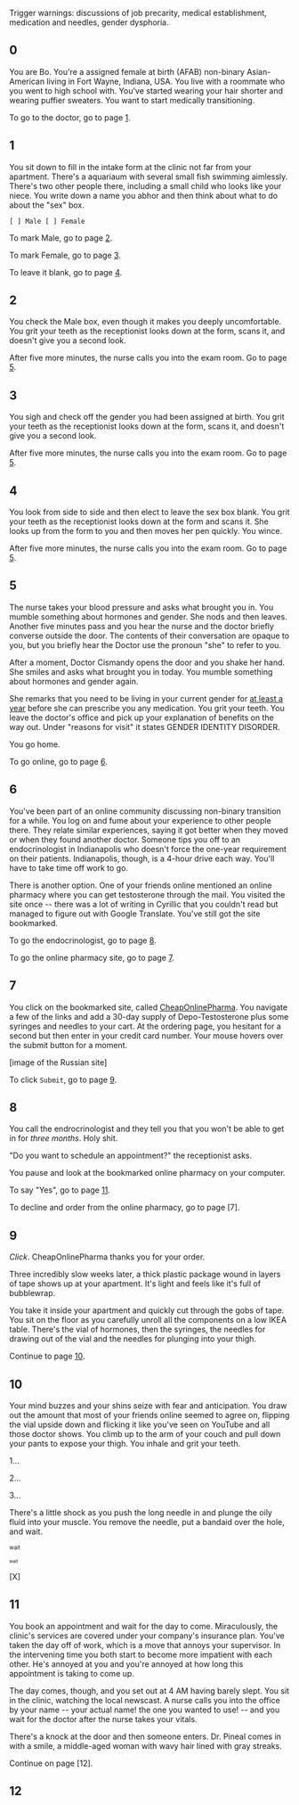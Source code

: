 Trigger warnings: discussions of job precarity, medical establishment, medication and needles, gender dysphoria.

## 0 

You are Bo. You're a assigned female at birth (AFAB) non-binary Asian-American living in Fort Wayne, Indiana, USA. You live with a roommate who you went to high school with. You've started wearing your hair shorter and wearing puffier sweaters. You want to start medically transitioning.

To go to the doctor, go to page [1](#p1).

## 1 <a name="p1"></a>

You sit down to fill in the intake form at the clinic not far from your apartment. There's a aquariaum with several small fish swimming aimlessly. There's two other people there, including a small child who looks like your niece. You write down a name you abhor and then think about what to do about the "sex" box.

    [ ] Male [ ] Female

To mark Male, go to page [2](#p2).

To mark Female, go to page [3](#p3).

To leave it blank, go to page [4](#p4).

## 2 <a name="p2"></a>

You check the Male box, even though it makes you deeply uncomfortable. You grit your teeth as the receptionist looks down at the form, scans it, and doesn't give you a second look. 

After five more minutes, the nurse calls you into the exam room. Go to page [5](#p5).

## 3 <a name="p3"></a>

You sigh and check off the gender you had been assigned at birth. You grit your teeth as the receptionist looks down at the form, scans it, and doesn't give you a second look. 

After five more minutes, the nurse calls you into the exam room. Go to page [5](#p5).

## 4 <a name="p4"></a>

You look from side to side and then elect to leave the sex box blank. You grit your teeth as the receptionist looks down at the form and scans it. She looks up from the form to you and then moves her pen quickly. You wince.

After five more minutes, the nurse calls you into the exam room. Go to page [5](#p5).

## 5 <a name="p5"></a>

The nurse takes your blood pressure and asks what brought you in. You mumble something about hormones and gender. She nods and then leaves. Another five minutes pass and you hear the nurse and the doctor briefly converse outside the door. The contents of their conversation are opaque to you, but you briefly hear the Doctor use the pronoun "she" to refer to you.

After a moment, Doctor Cismandy opens the door and you shake her hand. She smiles and asks what brought you in today. You mumble something about hormones and gender again.

She remarks that you need to be living in your current gender for [at least a year](https://en.wikipedia.org/wiki/Real-life_experience_(transgender)) before she can prescribe you any medication. You grit your teeth. You leave the doctor's office and pick up your explanation of benefits on the way out. Under "reasons for visit" it states GENDER IDENTITY DISORDER.

You go home.

To go online, go to page [6](#p6).

## 6 <a name="p6"></a>

You've been part of an online community discussing non-binary transition for a while. You log on and fume about your experience to other people there. They relate similar experiences, saying it got better when they moved or when they found another doctor. Someone tips you off to an endocrinologist in Indianapolis who doesn't force the one-year requirement on their patients. Indianapolis, though, is a 4-hour drive each way. You'll have to take time off work to go.

There is another option. One of your friends online mentioned an online pharmacy where you can get testosterone through the mail. You visited the site once -- there was a lot of writing in Cyrillic that you couldn't read but managed to figure out with Google Translate. You've still got the site bookmarked.

To go the endocrinologist, go to page [8](#p8).

To go the online pharmacy site, go to page [7](#p7).

## 7 <a name="p7"></a>

You click on the bookmarked site, called [CheapOnlinePharma](https://www.theatlantic.com/health/archive/2016/08/diy-hormone-replacement-therapy/498044/). You navigate a few of the links and add a 30-day supply of Depo-Testosterone plus some syringes and needles to your cart. At the ordering page, you hesitant for a second but then enter in your credit card number. Your mouse hovers over the submit button for a moment.

[image of the Russian site]

To click <code>Submit</code>, go to page [9](#p9).

## 8 <a name="p8"></a>

You call the endrocrinologist and they tell you that you won't be able to get in for *three months*. Holy shit.

"Do you want to schedule an appointment?" the receptionist asks.

You pause and look at the bookmarked online pharmacy on your computer. 

To say "Yes", go to page [11](#p11).

To decline and order from the online pharmacy, go to page [7].

## 9 <a name="p9"></a>

*Click*. CheapOnlinePharma thanks you for your order.

Three incredibly slow weeks later, a thick plastic package wound in layers of tape shows up at your apartment. It's light and feels like it's full of bubblewrap.

You take it inside your apartment and quickly cut through the gobs of tape. You sit on the floor as you carefully unroll all the components on a low IKEA table. There's the vial of hormones, then the syringes, the needles for drawing out of the vial and the needles for plunging into your thigh.

Continue to page [10](#p10).

## 10 <a name="p10"></a> 

Your mind buzzes and your shins seize with fear and anticipation. You draw out the amount that most of your friends online seemed to agree on, flipping the vial upside down and flicking it like you've seen on YouTube and all those doctor shows. You climb up to the arm of your couch and pull down your pants to expose your thigh. You inhale and grit your teeth.

1...

2...

3...

There's a little shock as you push the long needle in and plunge the oily fluid into your muscle. You remove the needle, put a bandaid over the hole, and wait.

<span style="font-size:10px">wait</span>

<span style="font-size:8px">wait</span>

[X]

## 11 <a name="p11"></a> 

You book an appointment and wait for the day to come. Miraculously, the clinic's services are covered under your company's insurance plan. You've taken the day off of work, which is a move that annoys your supervisor. In the intervening time you both start to become more impatient with each other. He's annoyed at you and you're annoyed at how long this appointment is taking to come up. 

The day comes, though, and you set out at 4 AM having barely slept. You sit in the clinic, watching the local newscast. A nurse calls you into the office by your name -- your actual name! the one you wanted to use! -- and you wait for the doctor after the nurse takes your vitals.

There's a knock at the door and then someone enters. Dr. Pineal comes in with a smile, a middle-aged woman with wavy hair lined with gray streaks.

Continue on page [12].

## 12 <a name="p12"></a>

